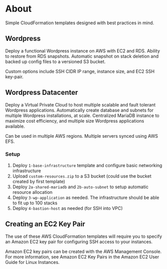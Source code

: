 # About

Simple CloudFormation templates designed with best practices in mind.

## Wordpress

Deploy a functional Wordpress instance on AWS with EC2 and RDS. Ability to restore from RDS snapshots. Automatic snapshot on stack deletion and backed up config files to a versioned S3 bucket.

Custom options include SSH CIDR IP range, instance size, and EC2 SSH key-pair.

## Wordpress Datacenter

Deploy a Virtual Private Cloud to host multiple scalable and fault tolerant Wordpress applications. Automatically create database and subnets for multiple Wordpress installations, at scale. Centralized MariaDB instance to maximize cost efficiency, and multiple size Wordpress applications available.

Can be used in multiple AWS regions. Multiple servers synced using AWS EFS.

### Setup

1. Deploy `1-base-infrastructure` template and configure basic networking infrastructure
2. Upload `custom-resources.zip` to a S3 bucket (could use the bucket created by first template)
3. Deploy `2a-shared-mariadb` and `2b-auto-subnet` to setup automatic resource allocation
4. Deploy `3-wp-application` as needed. The infrastructure should be able to fit up to 100 stacks
5. Deploy `4-bastion-host` as needed (for SSH into VPC)

## Creating an EC2 Key Pair

The use of these AWS CloudFormation templates will require you to specify an Amazon EC2 key pair for configuring SSH access to your instances.

Amazon EC2 key pairs can be created with the AWS Management Console. For more information, see Amazon EC2 Key Pairs in the Amazon EC2 User Guide for Linux Instances.
